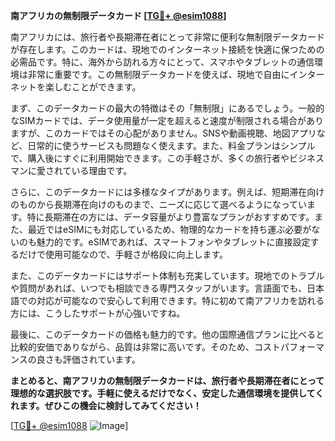 **南アフリカの無制限データカード [[TG💪+ @esim1088](https://t.me/s/esim1088)]**

南アフリカには、旅行者や長期滞在者にとって非常に便利な無制限データカードが存在します。このカードは、現地でのインターネット接続を快適に保つための必需品です。特に、海外から訪れる方々にとって、スマホやタブレットの通信環境は非常に重要です。この無制限データカードを使えば、現地で自由にインターネットを楽しむことができます。

まず、このデータカードの最大の特徴はその「無制限」にあるでしょう。一般的なSIMカードでは、データ使用量が一定を超えると速度が制限される場合がありますが、このカードではその心配がありません。SNSや動画視聴、地図アプリなど、日常的に使うサービスも問題なく使えます。また、料金プランはシンプルで、購入後にすぐに利用開始できます。この手軽さが、多くの旅行者やビジネスマンに愛されている理由です。

さらに、このデータカードには多様なタイプがあります。例えば、短期滞在向けのものから長期滞在向けのものまで、ニーズに応じて選べるようになっています。特に長期滞在の方には、データ容量がより豊富なプランがおすすめです。また、最近ではeSIMにも対応しているため、物理的なカードを持ち運ぶ必要がないのも魅力的です。eSIMであれば、スマートフォンやタブレットに直接設定するだけで使用可能なので、手軽さが格段に向上します。

また、このデータカードにはサポート体制も充実しています。現地でのトラブルや質問があれば、いつでも相談できる専門スタッフがいます。言語面でも、日本語での対応が可能なので安心して利用できます。特に初めて南アフリカを訪れる方には、こうしたサポートが心強いですね。

最後に、このデータカードの価格も魅力的です。他の国際通信プランに比べると比較的安価でありながら、品質は非常に高いです。そのため、コストパフォーマンスの良さも評価されています。

**まとめると、南アフリカの無制限データカードは、旅行者や長期滞在者にとって理想的な選択肢です。手軽に使えるだけでなく、安定した通信環境を提供してくれます。ぜひこの機会に検討してみてください！**

[[TG💪+ @esim1088](https://t.me/s/esim1088) ![Image](https://i.postimg.cc/Y0z9fWf4/image.png)]